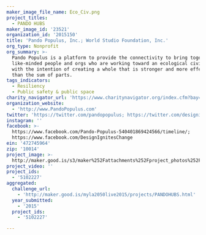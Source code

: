 ```yaml
---
maker_image_file_name: Eco_Civ.png
project_titles:
  - PANDO HUBS
maker_image_id: '23521'
organization_id: '2015150'
title: 'Pando Populus, Inc.; World Studio Foundation, Inc.'
org_type: Nonprofit
org_summary: >-
  Pando Populus is a platform to provide the connectivity to bring together
  like-minded people and orgs who are working toward an ecological civilization,
  with the intention of creating a whole that is stronger and more effective
  than the sum of parts.
tags_indicators:
  - Resiliency
  - Public safety & public space
charity_navigator_url: 'https://www.charitynavigator.org/index.cfm?bay=search.profile&ein=472745964'
organization_website:
  - 'http://www.PandoPopulus.com'
twitter: 'https://twitter.com/pandopopulus; https://twitter.com/designignites'
instagram: ''
facebook: >-
  https://www.facebook.com/Pando-Populus-540401869424566/timeline/;
  https://www.facebook.com/DesignIgnitesChange
ein: '472745964'
zip: '10014'
project_image: >-
  http://maker.good.is/s3/maker%252Fattachments%252Fproject_photos%252Fimages%252F23521%252Fdisplay%252FEco_Civ.png=c570x385
project_video: ''
project_ids:
  - '5102227'
aggregated:
  challenge_url:
    - 'http://maker.good.is/myla2050live2015/projects/PANDOHUBS.html'
  year_submitted:
    - '2015'
  project_ids:
    - '5102227'

---
```

